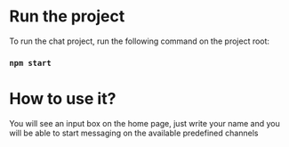 # Run the project

To run the chat project, run the following command on the project root:

### `npm start`

# How to use it?

You will see an input box on the home page, just write your name and you will be able to start messaging on the available predefined channels